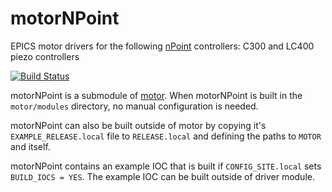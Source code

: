 # motorNPoint
EPICS motor drivers for the following [nPoint](https://www.npoint.com/) controllers: C300 and LC400 piezo controllers

[![Build Status](https://github.com/epics-motor/motorNPoint/actions/workflows/ci-scripts-build.yml/badge.svg)](https://github.com/epics-motor/motorNPoint/actions/workflows/ci-scripts-build.yml)
<!--[![Build Status](https://travis-ci.org/epics-motor/motorNPoint.png)](https://travis-ci.org/epics-motor/motorNPoint)-->

motorNPoint is a submodule of [motor](https://github.com/epics-modules/motor).  When motorNPoint is built in the ``motor/modules`` directory, no manual configuration is needed.

motorNPoint can also be built outside of motor by copying it's ``EXAMPLE_RELEASE.local`` file to ``RELEASE.local`` and defining the paths to ``MOTOR`` and itself.

motorNPoint contains an example IOC that is built if ``CONFIG_SITE.local`` sets ``BUILD_IOCS = YES``.  The example IOC can be built outside of driver module.
